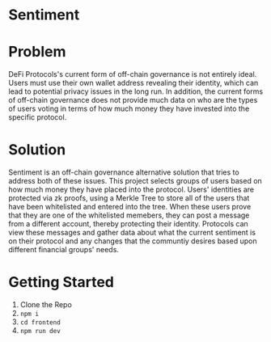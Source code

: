 # Sentiment

# Problem
DeFi Protocols's current form of off-chain governance is not entirely ideal. Users must use their own wallet address revealing their identity, which can lead to potential privacy issues in the long run. In addition, the current forms of off-chain governance does not provide much data on who are the types of users voting in terms of how much money they have invested into the specific protocol.

# Solution
Sentiment is an off-chain governance alternative solution that tries to address both of these issues. This project selects groups of users based on how much money they have placed into the protocol. Users' identities are protected via zk proofs, using a Merkle Tree to store all of the users that have been whitelisted and entered into the tree. When these users prove that they are one of the whitelisted memebers, they can post a message from a different account, thereby protecting their identity. Protocols can view these messages and gather data about what the current sentiment is on their protocol and any changes that the communtiy desires based upon different financial groups' needs.

# Getting Started

1. Clone the Repo
2. ```npm i```
3. ```cd frontend```
4. ```npm run dev```



